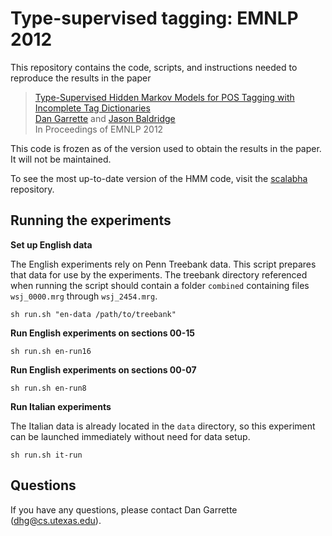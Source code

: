 [Dan Garrette]: http://cs.utexas.edu/~dhg
[Jason Baldridge]: http://www.jasonbaldridge.com


Type-supervised tagging: EMNLP 2012
===================================

This repository contains the code, scripts, and instructions needed to reproduce the results in the paper

  > [Type-Supervised Hidden Markov Models for POS Tagging with Incomplete Tag Dictionaries](http://www.cs.utexas.edu/users/dhg/papers/garrette_baldridge_emnlp2012.pdf)  
  > [Dan Garrette] and [Jason Baldridge]  
  > In Proceedings of EMNLP 2012

This code is frozen as of the version used to obtain the results in the paper. It will not be maintained. 

To see the most up-to-date version of the HMM code, visit the [scalabha](https://github.com/utcompling/Scalabha) repository.

Running the experiments
-------

**Set up English data**

The English experiments rely on Penn Treebank data. This script prepares that data for use by the experiments.  The treebank directory referenced when running the script should contain a folder `combined` containing files `wsj_0000.mrg` through `wsj_2454.mrg`.

    sh run.sh "en-data /path/to/treebank"
    
**Run English experiments on sections 00-15**

    sh run.sh en-run16

**Run English experiments on sections 00-07**

    sh run.sh en-run8

**Run Italian experiments**

The Italian data is already located in the `data` directory, so this 
experiment can be launched immediately without need for data setup. 

    sh run.sh it-run
    

Questions
------
    
If you have any questions, please contact Dan Garrette (dhg@cs.utexas.edu).
